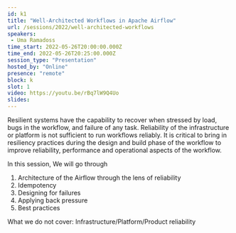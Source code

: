 ```yaml
---
id: k1
title: "Well-Architected Workflows in Apache Airflow"
url: /sessions/2022/well-architected-workflows
speakers:
 - Uma Ramadoss
time_start: 2022-05-26T20:00:00.000Z
time_end: 2022-05-26T20:25:00.000Z
session_type: "Presentation"
hosted_by: "Online"
presence: "remote"
block: k
slot: 1
video: https://youtu.be/rBq7lW9Q4Uo
slides: 
---
```


Resilient systems have the capability to recover when stressed by load, bugs in the workflow, and failure of any task. Reliability of the infrastructure or platform is not sufficient to run workflows reliably. It is critical to bring in resiliency practices during the design and build phase of the workflow to improve reliability, performance and operational aspects of the workflow.

In this session, We will go through 
  1. Architecture of the Airflow through the lens of reliability
  2. Idempotency
  3. Designing for failures
  4. Applying back pressure
  5. Best practices
 
What we do not cover: Infrastructure/Platform/Product reliability